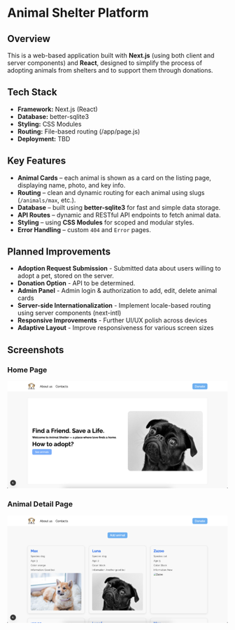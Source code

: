 # Animal Shelter Platform

## Overview

This is a web-based application built with **Next.js** (using both client and server components) and **React**, designed to simplify the process of adopting animals from shelters and to support them through donations.

## Tech Stack

- **Framework:** Next.js (React)
- **Database:** better-sqlite3
- **Styling:** CSS Modules
- **Routing:** File-based routing (/app/page.js)
- **Deployment:** TBD

## Key Features

- **Animal Cards** – each animal is shown as a card on the listing page, displaying name, photo, and key info.
- **Routing** – clean and dynamic routing for each animal using slugs (`/animals/max`, etc.).
- **Database** – built using **better-sqlite3** for fast and simple data storage.
- **API Routes** – dynamic and RESTful API endpoints to fetch animal data.
- **Styling** – using **CSS Modules** for scoped and modular styles.
- **Error Handling** – custom `404` and `Error` pages.

## Planned Improvements

- **Adoption Request Submission** - Submitted data about users willing to adopt a pet, stored on the server.
- **Donation Option** - API to be determined.
- **Admin Panel** - Admin login & authorization to add, edit, delete animal cards
- **Server-side Internationalization** - Implement locale-based routing using server components (next-intl)
- **Responsive Improvements** - Further UI/UX polish across devices
- **Adaptive Layout** - Improve responsiveness for various screen sizes

## Screenshots

### Home Page
![Home Page](public/Screenshot1.png)

### Animal Detail Page
![Animal Detail Page](public/Screenshot2.png)